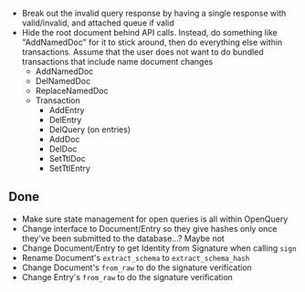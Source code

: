 - Break out the invalid query response by having a single response with 
  valid/invalid, and attached queue if valid
- Hide the root document behind API calls. Instead, do something like 
  "AddNamedDoc" for it to stick around, then do everything else within 
	transactions. Assume that the user does not want to do bundled transactions 
	that include name document changes
	- AddNamedDoc
	- DelNamedDoc
	- ReplaceNamedDoc
	- Transaction
		- AddEntry
		- DelEntry
		- DelQuery (on entries)
		- AddDoc
		- DelDoc
		- SetTtlDoc
		- SetTtlEntry


Done
----
- Make sure state management for open queries is all within OpenQuery
- Change interface to Document/Entry so they give hashes only once they've been 
  submitted to the database...? Maybe not
- Change Document/Entry to get Identity from Signature when calling `sign`
- Rename Document's `extract_schema` to `extract_schema_hash`
- Change Document's `from_raw` to do the signature verification
- Change Entry's `from_raw` to do the signature verification
